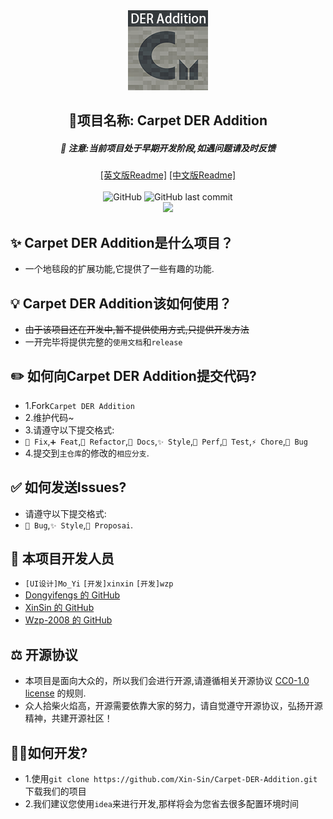 <div align="center"><img alt="Logo" height="128" src="./src/main/resources/assets/carpet-der-addition/icon.png" width="128"/></div>

<h2 align="center">🌟项目名称: Carpet DER Addition</h2>
<h5 align="center">🚧 注意:当前项目处于早期开发阶段,如遇问题请及时反馈</h5>

<div align="center">
    <a href="https://github.com/Xin-Sin/Carpet-DER-Addition/blob/1.18/README.md">[英文版Readme]</a>
    <a href="https://github.com/Xin-Sin/Carpet-DER-Addition/blob/1.18/README.zh_CN.md">[中文版Readme]</a>
</div>

<br>

<div align="center">
    <img alt="GitHub" src="https://img.shields.io/github/license/xin-sin/Carpet-DER-Addition?style=for-the-badge">
    <img alt="GitHub last commit" src="https://img.shields.io/github/last-commit/xin-sin/Carpet-DER-Addition/1.18?style=for-the-badge">
</div>

<div align="center">
    <img src="https://img.shields.io/badge/Java-v.17.x.x-green">
</div>

## ✨ Carpet DER Addition是什么项目？
- 一个地毯段的扩展功能,它提供了一些有趣的功能.

## 💡️ Carpet DER Addition该如何使用？
- ~~由于该项目还在开发中,暂不提供使用方式,只提供开发方法~~
- 一开完毕将提供完整的`使用文档`和`release`

## ✏️ 如何向Carpet DER Addition提交代码?
- 1.Fork`Carpet DER Addition`
- 2.维护代码~
- 3.请遵守以下提交格式:
- `🚧 Fix`,`➕ Feat`,`🔨 Refactor`,`📝 Docs`,`✨ Style`,`🍱 Perf`,`🔧 Test`,`⚡️ Chore`,`🐛 Bug`
- 4.提交到`主仓库`的修改的`相应分支`.

## ✅ 如何发送Issues?
- 请遵守以下提交格式:
- `🐛 Bug`,`✨ Style`,`🎨 Proposai`.

## 👥 本项目开发人员
- `[UI设计]Mo_Yi`  `[开发]xinxin`  `[开发]wzp`
- [Dongyifengs 的 GitHub](https://github.com/Dongyifengs)
- [XinSin 的 GitHub](https://github.com/xin-sin)
- [Wzp-2008 的 GitHub](https://github.com/Wzp-2008)

## ⚖️ 开源协议
- 本项目是面向大众的，所以我们会进行开源,请遵循相关开源协议 [CC0-1.0 license](https://github.com/XinSin-top/Carpet-DER-Addition/LICENSE) 的规则.
- 众人拾柴火焰高，开源需要依靠大家的努力，请自觉遵守开源协议，弘扬开源精神，共建开源社区！

## 🧑‍💻如何开发?
- 1.使用`git clone https://github.com/Xin-Sin/Carpet-DER-Addition.git` 下载我们的项目
- 2.我们建议您使用`idea`来进行开发,那样将会为您省去很多配置环境时间